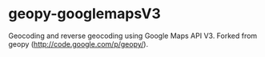 geopy-googlemapsV3
==================

Geocoding and reverse geocoding using Google Maps API V3.  Forked from geopy (http://code.google.com/p/geopy/). 

